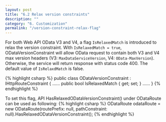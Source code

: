 ```yaml
---
layout: post
title: "6.2 Relax version constraints"
description: ""
category: "6. Customization"
permalink: "/version-constraint-relax-flag"
---
```


For both Web API OData V3 and V4, a flag `IsRelaxedMatch` is introduced to relax the version constraint. With `IsRelaxedMatch = true`, ODataVersionConstraint will allow OData request to contain both V3 and V4 max version headers (V3: `MaxDataServiceVersion`, V4: `OData-MaxVersion`). Otherwise, the service will return response with status code 400. The default value of `IsRelaxdMatch` is false.

{% highlight csharp %}
public class ODataVersionConstraint : IHttpRouteConstraint
{
  ......
  public bool IsRelaxedMatch { get; set; }
  ......
}
{% endhighlight %}

To set this flag, API HasRelaxedODataVersionConstraint() under ODataRoute can be used as following:
{% highlight csharp %}
ODataRoute odataRoute = new ODataRoute(routePrefix: null, pathConstraint: null).HasRelaxedODataVersionConstraint();
{% endhighlight %}
